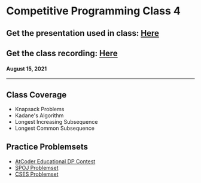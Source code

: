 # Competitive Programming Class 4

## Get the presentation used in class: [Here](./Competitive_Programming_Class_4.pdf) 

## Get the class recording: [Here](https://drive.google.com/file/d/1d8aCMfjuGqR8iBSZ8L-75a_5U1beL58e/view?usp=sharing)

#### August 15, 2021

<hr>

## Class Coverage

- Knapsack Problems
- Kadane's Algorithm
- Longest Increasing Subsequence
- Longest Common Subsequence

## Practice Problemsets

- [AtCoder Educational DP Contest](https://atcoder.jp/contests/dp/tasks)
- [SPOJ Problemset](https://www.spoj.com/problems/tag/dynamic-programming)
- [CSES Problemset](https://cses.fi/problemset/)
